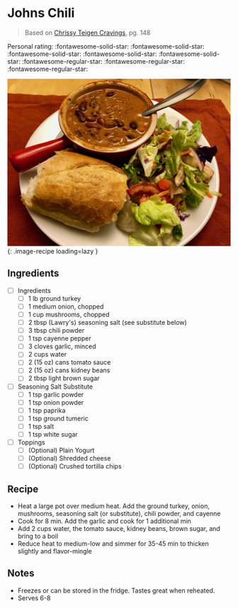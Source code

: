 <!-- Needs Manual Review -->

# Johns Chili

> Based on [Chrissy Teigen Cravings], pg. 148

  [Chrissy Teigen Cravings]: https://www.penguinrandomhouse.com/books/252973/cravings-by-chrissy-teigen-with-adeena-sussman/

<!-- rating=2; (User can specify rating on scale of 1-5) -->
<!-- AUTO-UserRating -->
Personal rating: :fontawesome-solid-star: :fontawesome-solid-star: :fontawesome-solid-star: :fontawesome-solid-star: :fontawesome-solid-star: :fontawesome-regular-star: :fontawesome-regular-star: :fontawesome-regular-star:
<!-- /AUTO-UserRating -->

<!-- name_image=johns_chili.jpeg; (User can specify image name) -->
<!-- AUTO-Image -->
![johns_chili.jpeg](./johns_chili.jpeg){: .image-recipe loading=lazy }
<!-- /AUTO-Image -->

## Ingredients

* [ ] Ingredients
    * [ ] 1 lb ground turkey
    * [ ] 1 medium onion, chopped
    * [ ] 1 cup mushrooms, chopped
    * [ ] 2 tbsp (Lawry's) seasoning salt (see substitute below)
    * [ ] 3 tbsp chili powder
    * [ ] 1 tsp cayenne pepper
    * [ ] 3 cloves garlic, minced
    * [ ] 2 cups water
    * [ ] 2 (15 oz) cans tomato sauce
    * [ ] 2 (15 oz) cans kidney beans
    * [ ] 2 tbsp light brown sugar
* [ ] Seasoning Salt Substitute
    * [ ] 1 tsp garlic powder
    * [ ] 1 tsp onion powder
    * [ ] 1 tsp paprika
    * [ ] 1 tsp ground tumeric
    * [ ] 1 tsp salt
    * [ ] 1 tsp white sugar
* [ ] Toppings
    * [ ] (Optional) Plain Yogurt
    * [ ] (Optional) Shredded cheese
    * [ ] (Optional) Crushed tortilla chips

## Recipe

* Heat a large pot over medium heat. Add the ground turkey, onion, mushrooms, seasoning salt (or substitute), chili powder, and cayenne
* Cook for 8 min. Add the garlic and cook for 1 additional min
* Add 2 cups water, the tomato sauce, kidney beans, brown sugar, and bring to a boil
* Reduce heat to medium-low and simmer for 35-45 min to thicken slightly and flavor-mingle

## Notes

* Freezes or can be stored in the fridge. Tastes great when reheated.
* Serves 6-8
